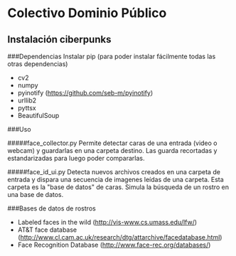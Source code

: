 # Colectivo Dominio Público
## Instalación ciberpunks

###Dependencias
Instalar pip (para poder instalar fácilmente todas las otras dependencias)

* cv2
* numpy
* pyinotify (https://github.com/seb-m/pyinotify)
* urllib2
* pyttsx
* BeautifulSoup

###Uso

#####face_collector.py
Permite detectar caras de una entrada (video o webcam) y guardarlas en una carpeta destino.
Las guarda recortadas y estandarizadas para luego poder compararlas.

#####face_id_ui.py
Detecta nuevos archivos creados en una carpeta de entrada y dispara una secuencia de imagenes leídas de una carpeta.
Esta carpeta es la "base de datos" de caras.
Simula la búsqueda de un rostro en una base de datos.

###Bases de datos de rostros

* Labeled faces in the wild (http://vis-www.cs.umass.edu/lfw/)
* AT&T face database (http://www.cl.cam.ac.uk/research/dtg/attarchive/facedatabase.html)
* Face Recognition Database (http://www.face-rec.org/databases/)